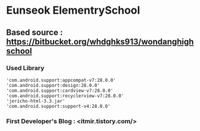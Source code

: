 # Eunseok ElementrySchool
## Based source : https://bitbucket.org/whdghks913/wondanghighschool
### Used Library
    'com.android.support:appcompat-v7:28.0.0'
    'com.android.support:design:28.0.0'
    'com.android.support:cardview-v7:28.0.0'
    'com.android.support:recyclerview-v7:28.0.0'
    'jericho-html-3.3.jar'
    'com.android.support:support-v4:28.0.0'
### First Developer's Blog : <itmir.tistory.com/>
